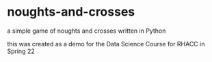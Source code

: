 # noughts-and-crosses
a simple game of noughts and crosses written in Python

this was created as a demo for the Data Science Course for RHACC in Spring 22
